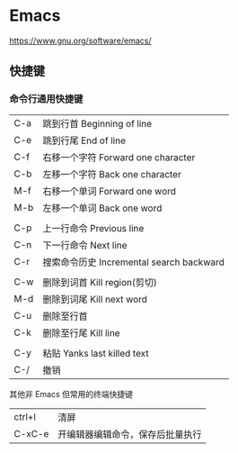 # Emacs

https://www.gnu.org/software/emacs/


## 快捷键

### 命令行通用快捷键

|||
|-----------|------------------
| C-a  | 跳到行首 Beginning of line
| C-e  | 跳到行尾 End of line
| C-f  | 右移一个字符 Forward one character
| C-b  | 左移一个字符 Back one character
| M-f  | 右移一个单词 Forward one word
| M-b  | 左移一个单词 Back one word
||
| C-p  | 上一行命令 Previous line
| C-n  | 下一行命令 Next line
| C-r  | 搜索命令历史 Incremental search backward
||
| C-w  | 删除到词首 Kill region(剪切)
| M-d  | 删除到词尾 Kill next word
| C-u  | 删除至行首
| C-k  | 删除至行尾 Kill line
||
| C-y  | 粘贴 Yanks last killed text
| C-/  | 撤销

其他非 Emacs 但常用的终端快捷键

|||
|-----------|------------------
| ctrl+l    | 清屏
| C-xC-e    | 开编辑器编辑命令，保存后批量执行
